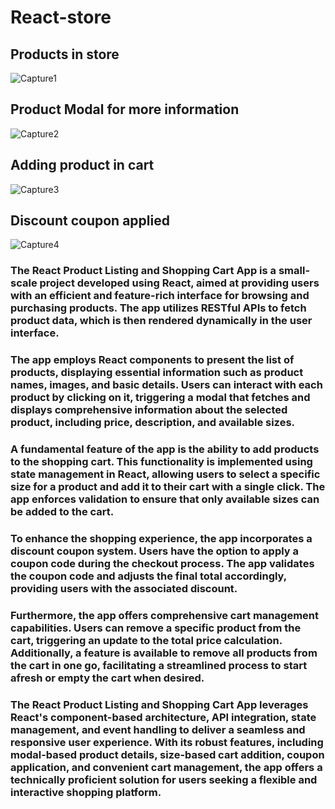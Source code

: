 # React-store

## Products in store
![Capture1](https://github.com/emanojbisht/React-store/assets/46516136/4276b1a7-80e6-4dc4-a0ce-6a3dedc46aca)

## Product Modal for more information
![Capture2](https://github.com/emanojbisht/React-store/assets/46516136/71768145-079c-46aa-ad46-18ab8fce0fc1)

## Adding product in cart
![Capture3](https://github.com/emanojbisht/React-store/assets/46516136/a09a3e1c-4f0d-460d-9aee-cd971e5adb46)

## Discount coupon applied
![Capture4](https://github.com/emanojbisht/React-store/assets/46516136/ffb5f268-56b8-4d59-a08c-4f414d052da5)

### The React Product Listing and Shopping Cart App is a small-scale project developed using React, aimed at providing users with an efficient and feature-rich interface for browsing and purchasing products. The app utilizes RESTful APIs to fetch product data, which is then rendered dynamically in the user interface.

### The app employs React components to present the list of products, displaying essential information such as product names, images, and basic details. Users can interact with each product by clicking on it, triggering a modal that fetches and displays comprehensive information about the selected product, including price, description, and available sizes.

### A fundamental feature of the app is the ability to add products to the shopping cart. This functionality is implemented using state management in React, allowing users to select a specific size for a product and add it to their cart with a single click. The app enforces validation to ensure that only available sizes can be added to the cart.

### To enhance the shopping experience, the app incorporates a discount coupon system. Users have the option to apply a coupon code during the checkout process. The app validates the coupon code and adjusts the final total accordingly, providing users with the associated discount.

### Furthermore, the app offers comprehensive cart management capabilities. Users can remove a specific product from the cart, triggering an update to the total price calculation. Additionally, a feature is available to remove all products from the cart in one go, facilitating a streamlined process to start afresh or empty the cart when desired.

### The React Product Listing and Shopping Cart App leverages React's component-based architecture, API integration, state management, and event handling to deliver a seamless and responsive user experience. With its robust features, including modal-based product details, size-based cart addition, coupon application, and convenient cart management, the app offers a technically proficient solution for users seeking a flexible and interactive shopping platform.
